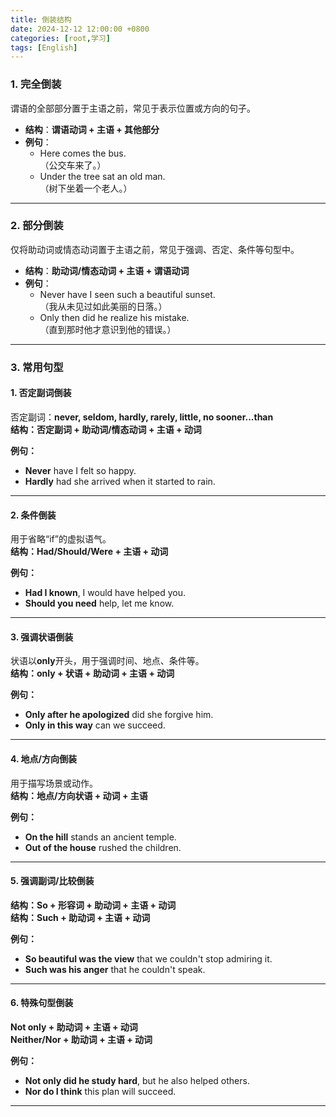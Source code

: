 ```yaml
---
title: 倒装结构
date: 2024-12-12 12:00:00 +0800
categories: [root,学习]
tags: [English]
---
```


### 1. **完全倒装**
谓语的全部部分置于主语之前，常见于表示位置或方向的句子。  

+ **结构**：**谓语动词 + 主语 + 其他部分**  
+ **例句**：  
    - Here comes the bus.  
（公交车来了。）  
    - Under the tree sat an old man.  
（树下坐着一个老人。）

---

### 2. **部分倒装**
仅将助动词或情态动词置于主语之前，常见于强调、否定、条件等句型中。  

+ **结构**：**助动词/情态动词 + 主语 + 谓语动词**  
+ **例句**：  
    - Never have I seen such a beautiful sunset.  
（我从未见过如此美丽的日落。）  
    - Only then did he realize his mistake.  
（直到那时他才意识到他的错误。）

---

### 3. 常用句型
#### **1. 否定副词倒装**
否定副词：**never, seldom, hardly, rarely, little, no sooner...than**  
**结构：否定副词 + 助动词/情态动词 + 主语 + 动词**  

**例句：**  

+ **Never** have I felt so happy.  
+ **Hardly** had she arrived when it started to rain.

---

#### **2. 条件倒装**
用于省略“if”的虚拟语气。  
**结构：Had/Should/Were + 主语 + 动词**  

**例句：**  

+ **Had I known**, I would have helped you.  
+ **Should you need** help, let me know.

---

#### **3. 强调状语倒装**
状语以**only**开头，用于强调时间、地点、条件等。  
**结构：only + 状语 + 助动词 + 主语 + 动词**  

**例句：**  

+ **Only after he apologized** did she forgive him.  
+ **Only in this way** can we succeed.

---

#### **4. 地点/方向倒装**
用于描写场景或动作。  
**结构：地点/方向状语 + 动词 + 主语**  

**例句：**  

+ **On the hill** stands an ancient temple.  
+ **Out of the house** rushed the children.

---

#### **5. 强调副词/比较倒装**
**结构：So + 形容词 + 助动词 + 主语 + 动词**  
**结构：Such + 助动词 + 主语 + 动词**  

**例句：**  

+ **So beautiful was the view** that we couldn't stop admiring it.  
+ **Such was his anger** that he couldn't speak.

---

#### **6. 特殊句型倒装**
**Not only + 助动词 + 主语 + 动词**  
**Neither/Nor + 助动词 + 主语 + 动词**  

**例句：**  

+ **Not only did he study hard**, but he also helped others.  
+ **Nor do I think** this plan will succeed.

---
